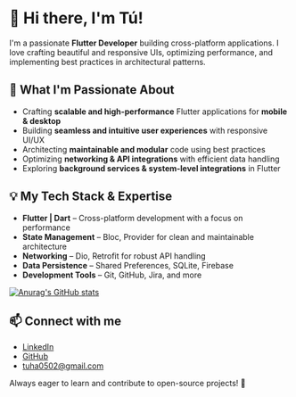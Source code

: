 # 👋 Hi there, I'm Tú!  

I'm a passionate **Flutter Developer** building cross-platform applications. I love crafting beautiful and responsive UIs, optimizing performance, and implementing best practices in architectural patterns.  

## 🚀 What I'm Passionate About  
- Crafting **scalable and high-performance** Flutter applications for **mobile & desktop**  
- Building **seamless and intuitive user experiences** with responsive UI/UX  
- Architecting **maintainable and modular** code using best practices  
- Optimizing **networking & API integrations** with efficient data handling  
- Exploring **background services & system-level integrations** in Flutter  

## 💡 My Tech Stack & Expertise  
- **Flutter | Dart** – Cross-platform development with a focus on performance  
- **State Management** – Bloc, Provider for clean and maintainable architecture  
- **Networking** – Dio, Retrofit for robust API handling  
- **Data Persistence** – Shared Preferences, SQLite, Firebase  
- **Development Tools** – Git, GitHub, Jira, and more  

[![Anurag's GitHub stats](https://github-readme-stats.vercel.app/api?username=haanhtu0502&show_icons=true&theme=radical)](https://github.com/anuraghazra/github-readme-stats)

## 📫 Connect with me  
- [LinkedIn](www.linkedin.com/in/anh-tú-hà-b844592ab)  
- [GitHub](https://github.com/haanhtu0502)  
- tuha0502@gmail.com

Always eager to learn and contribute to open-source projects! 🚀  
